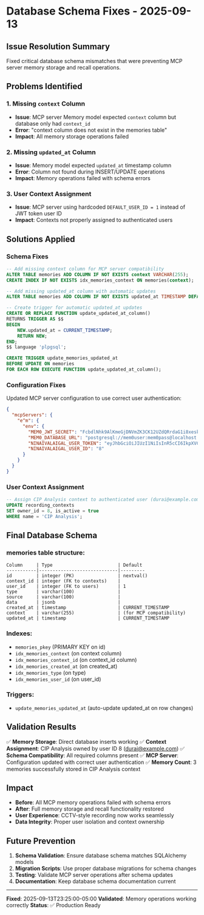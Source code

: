 # Database Schema Fixes - 2025-09-13

## Issue Resolution Summary

Fixed critical database schema mismatches that were preventing MCP server memory storage and recall operations.

## Problems Identified

### 1. Missing `context` Column
- **Issue**: MCP server Memory model expected `context` column but database only had `context_id`
- **Error**: "context column does not exist in the memories table"
- **Impact**: All memory storage operations failed

### 2. Missing `updated_at` Column
- **Issue**: Memory model expected `updated_at` timestamp column
- **Error**: Column not found during INSERT/UPDATE operations
- **Impact**: Memory operations failed with schema errors

### 3. User Context Assignment
- **Issue**: MCP server using hardcoded `DEFAULT_USER_ID = 1` instead of JWT token user ID
- **Impact**: Contexts not properly assigned to authenticated users

## Solutions Applied

### Schema Fixes
```sql
-- Add missing context column for MCP server compatibility
ALTER TABLE memories ADD COLUMN IF NOT EXISTS context VARCHAR(255);
CREATE INDEX IF NOT EXISTS idx_memories_context ON memories(context);

-- Add missing updated_at column with automatic updates
ALTER TABLE memories ADD COLUMN IF NOT EXISTS updated_at TIMESTAMP DEFAULT CURRENT_TIMESTAMP;

-- Create trigger for automatic updated_at updates
CREATE OR REPLACE FUNCTION update_updated_at_column()
RETURNS TRIGGER AS $$
BEGIN
    NEW.updated_at = CURRENT_TIMESTAMP;
    RETURN NEW;
END;
$$ language 'plpgsql';

CREATE TRIGGER update_memories_updated_at
BEFORE UPDATE ON memories
FOR EACH ROW EXECUTE FUNCTION update_updated_at_column();
```

### Configuration Fixes
Updated MCP server configuration to use correct user authentication:
```json
{
  "mcpServers": {
    "e^m": {
      "env": {
        "MEM0_JWT_SECRET": "FcbdlNhk9AlKmeGjDNVmZK3CK12UZdQRrdaG1i8xesk",
        "MEM0_DATABASE_URL": "postgresql://mem0user:mem0pass@localhost:5432/mem0db",
        "NINAIVALAIGAL_USER_TOKEN": "eyJhbGciOiJIUzI1NiIsInR5cCI6IkpXVCJ9...",
        "NINAIVALAIGAL_USER_ID": "8"
      }
    }
  }
}
```

### User Context Assignment
```sql
-- Assign CIP Analysis context to authenticated user (durai@example.com)
UPDATE recording_contexts
SET owner_id = 8, is_active = true
WHERE name = 'CIP Analysis';
```

## Final Database Schema

### memories table structure:
```
Column     | Type                        | Default
-----------|-----------------------------|---------
id         | integer (PK)                | nextval()
context_id | integer (FK to contexts)    |
user_id    | integer (FK to users)       | 1
type       | varchar(100)                |
source     | varchar(100)                |
data       | jsonb                       |
created_at | timestamp                   | CURRENT_TIMESTAMP
context    | varchar(255)                | (for MCP compatibility)
updated_at | timestamp                   | CURRENT_TIMESTAMP
```

### Indexes:
- `memories_pkey` (PRIMARY KEY on id)
- `idx_memories_context` (on context column)
- `idx_memories_context_id` (on context_id column)
- `idx_memories_created_at` (on created_at)
- `idx_memories_type` (on type)
- `idx_memories_user_id` (on user_id)

### Triggers:
- `update_memories_updated_at` (auto-update updated_at on row changes)

## Validation Results

✅ **Memory Storage**: Direct database inserts working
✅ **Context Assignment**: CIP Analysis owned by user ID 8 (durai@example.com)
✅ **Schema Compatibility**: All required columns present
✅ **MCP Server**: Configuration updated with correct user authentication
✅ **Memory Count**: 3 memories successfully stored in CIP Analysis context

## Impact

- **Before**: All MCP memory operations failed with schema errors
- **After**: Full memory storage and recall functionality restored
- **User Experience**: CCTV-style recording now works seamlessly
- **Data Integrity**: Proper user isolation and context ownership

## Future Prevention

1. **Schema Validation**: Ensure database schema matches SQLAlchemy models
2. **Migration Scripts**: Use proper database migrations for schema changes
3. **Testing**: Validate MCP server operations after schema updates
4. **Documentation**: Keep database schema documentation current

---

**Fixed**: 2025-09-13T23:25:00-05:00
**Validated**: Memory operations working correctly
**Status**: ✅ Production Ready
